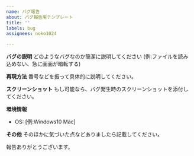 ```yaml
---
name: バグ報告
about: バグ報告用テンプレート
title: ''
labels: bug
assignees: noko1024

---
```


**バグの説明**
どのようなバグなのか簡潔に説明してください
(例:ファイルを読み込めない、急に画面が暗転する)

**再現方法**
番号などを振って具体的に説明してください。

**スクリーンショット**
もし可能なら、バグ発生時のスクリーンショットを添付してください。

**環境情報**
 - OS: [例:Windows10 Mac]

**その他**
そのほかに気づいた点などありましたら記載してください。

報告ありがとうございます。
